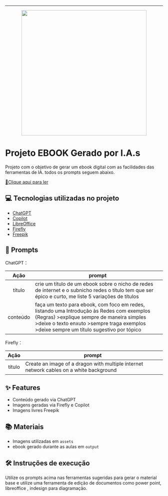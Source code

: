 ------

<p align="center">
<img 
    src="./assets/cover.png"
    width="400"  
/>
</p>

# Projeto EBOOK Gerado por I.A.s

Projeto com o objetivo de gerar um ebook digital com as facilidades das ferramentas de IA. todos os prompts
seguem abaixo.

<a href="https://github.com/felipeAguiarCode/prompts-recipe-to-create-a-ebook/blob/main/output/ebook%20-%20css%20jedi%20output.pdf" title="View PDF now"> 📕Clique aqui para ler</a>

## 💻 Tecnologias utilizadas no projeto

- [ChatGPT](https://chat.openai.com/) 
- [Copilot](https://www.bing.com/)
- [LibreOffice](https://pt-br.libreoffice.org/)
- [Firefly](https://firefly.adobe.com/)
- [Freepik](https://br.freepik.com/)
  
## 🧠 Prompts

ChatGPT：

|   Ação   | prompt                                                                                                                                                                                                                                                                         |
| :------: | ------------------------------------------------------------------------------------------------------------------------------------------------------------------------------------------------------------------------------------------------------------------------------ |
|  título  | crie um título de um ebook sobre o nicho de redes de internet e o subnicho redes o título tem que ser épico e curto, me liste 5 variações de títulos |
| conteúdo | faça um texto para ebook, com foco em redes, listando uma Introdução às Redes com exemplos {Regras} >explique sempre de maneira simples >deixe o texto enxuto >sempre traga exemplos >deixe sempre um título sugestivo por tópico |


Firefly：

|  Ação  | prompt                                                                                 |
| :----: | -------------------------------------------------------------------------------------- |
| título | Create an image of a dragon with multiple internet network cables on a white background|

## ✨ Features

- Conteúdo gerado via ChatGPT
- Imagens geradas via Firefly e Copilot
- Imagens livres Freepik

## 📚 Materiais

- Imagens utilizadas em `assets`
- ebook gerado durante as aulas em `output`

## 🛠️ Instruções de execução

Utilize os prompts acima nas ferramentas sugeridas para gerar o material base e utilize uma ferramenta de edição de documentos como power point, libreoffice , indesign para diagramação.
